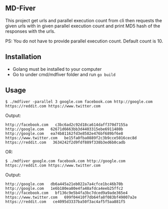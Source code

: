 ## MD-Fiver

This project get urls and parallel execution count from cli then requests the given urls with in 
given parallel execution count and print MD5 hash of the responses with the urls.

PS: You do not have to provide parallel execution count. Default count is 10.

## Installation ##

- Golang must be installed to your computer
- Go to under cmd/mdfiver folder and run ``go build``

## Usage ##

```ssh
$ ./mdfiver -parallel 3 google.com facebook.com http://google.com https://reddit.com https://www.twitter.com
```
Output:
```ssh
http://facebook.com   c3bc6ad2c92d18ca614daff370d7155a
http://google.com   62671d6663bb3d4403315ebe6911480b
http://google.com   ea74b81162fd3e8582e476bf689bf6e8
https://www.twitter.com   be15fa0fba0889f2c3b9cce5016cec8d
https://reddit.com   3634242f2d9fdf889f338b3ed6b0cadb
```
OR:
```ssh
$ ./mdfiver google.com facebook.com http://google.com https://reddit.com https://www.twitter.com
```
Output:
```ssh
http://google.com   db6a445a21eb022a7a4cfce1bc46b70b
http://google.com   1e6b180ea80e4fa48afdca4eeb25ffc2
http://facebook.com   bf136c9e5b4fa3bc7dced9a9ade365e4
https://www.twitter.com   699f04410f7db64fa8f083bf49007a2e
https://reddit.com   ce4095d3337ba50f3ac4af5f5aa881f5
```


